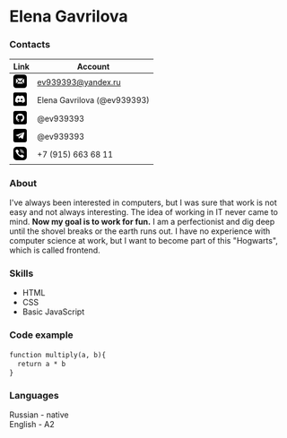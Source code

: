 # Elena Gavrilova

### Contacts

| Link | Account |
| ------ | ------ |
| [![mail](./assets/img/mail.png)](mailto:ev939393@yandex.ru) | ev939393@yandex.ru |
| [![discord](./assets/img/discord.png)](https://discordapp.com/users/702868727892541471/)| Elena Gavrilova (@ev939393) |
| [![github](./assets/img/github.png)](https://github.com/ev939393) | @ev939393 |
| [![telegram](./assets/img/telegram.png)](https://t.me/ev939393)  | @ev939393 |
| [![phone](./assets/img/phone.png)](telto:+79156636800)| +7 (915) 663 68 11 |

### About

I've always been interested in computers, but I was sure that work is not easy and not always interesting. The idea of working in IT never came to mind. **Now my goal is to work for fun.** I am a perfectionist and dig deep until the shovel breaks or the earth runs out.
I have no experience with computer science at work, but I want to become part of this "Hogwarts", which is called frontend.

### Skills

* HTML
* CSS 
* Basic JavaScript

### Code example

```
function multiply(a, b){
  return a * b
}
```

### Languages

Russian - native  
English - A2
